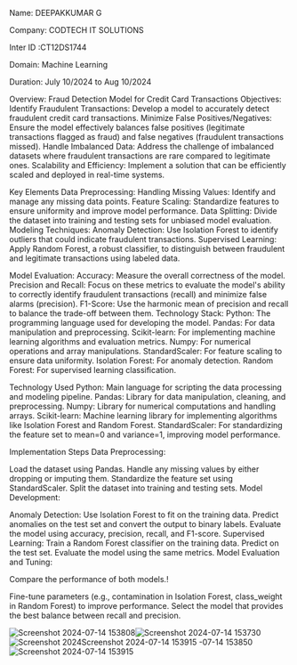 Name: DEEPAKKUMAR G 

Company: CODTECH IT SOLUTIONS

Inter ID :CT12DS1744

Domain: Machine Learning

Duration: July 10/2024 to Aug 10/2024

Overview: Fraud Detection Model for Credit Card Transactions
Objectives:
Identify Fraudulent Transactions: Develop a model to accurately detect fraudulent credit card transactions.
Minimize False Positives/Negatives: Ensure the model effectively balances false positives (legitimate transactions flagged as fraud) and false negatives (fraudulent transactions missed).
Handle Imbalanced Data: Address the challenge of imbalanced datasets where fraudulent transactions are rare compared to legitimate ones.
Scalability and Efficiency: Implement a solution that can be efficiently scaled and deployed in real-time systems.

Key Elements
Data Preprocessing:
Handling Missing Values: Identify and manage any missing data points.
Feature Scaling: Standardize features to ensure uniformity and improve model performance.
Data Splitting: Divide the dataset into training and testing sets for unbiased model evaluation.
Modeling Techniques:
Anomaly Detection: Use Isolation Forest to identify outliers that could indicate fraudulent transactions.
Supervised Learning: Apply Random Forest, a robust classifier, to distinguish between fraudulent and legitimate transactions using labeled data.

Model Evaluation:
Accuracy: Measure the overall correctness of the model.
Precision and Recall: Focus on these metrics to evaluate the model's ability to correctly identify fraudulent transactions (recall) and minimize false alarms (precision).
F1-Score: Use the harmonic mean of precision and recall to balance the trade-off between them.
Technology Stack:
Python: The programming language used for developing the model.
Pandas: For data manipulation and preprocessing.
Scikit-learn: For implementing machine learning algorithms and evaluation metrics.
Numpy: For numerical operations and array manipulations.
StandardScaler: For feature scaling to ensure data uniformity.
Isolation Forest: For anomaly detection.
Random Forest: For supervised learning classification.

Technology Used
Python: Main language for scripting the data processing and modeling pipeline.
Pandas: Library for data manipulation, cleaning, and preprocessing.
Numpy: Library for numerical computations and handling arrays.
Scikit-learn: Machine learning library for implementing algorithms like Isolation Forest and Random Forest.
StandardScaler: For standardizing the feature set to mean=0 and variance=1, improving model performance.

Implementation Steps
Data Preprocessing:

Load the dataset using Pandas.
Handle any missing values by either dropping or imputing them.
Standardize the feature set using StandardScaler.
Split the dataset into training and testing sets.
Model Development:

Anomaly Detection:
Use Isolation Forest to fit on the training data.
Predict anomalies on the test set and convert the output to binary labels.
Evaluate the model using accuracy, precision, recall, and F1-score.
Supervised Learning:
Train a Random Forest classifier on the training data.
Predict on the test set.
Evaluate the model using the same metrics.
Model Evaluation and Tuning:

Compare the performance of both models.!

Fine-tune parameters (e.g., contamination in Isolation Forest, class_weight in Random Forest) to improve performance.
Select the model that provides the best balance between recall and precision.


![Screenshot 2024-07-14 153808](https://github.com/user-attachments/assets/8b108ab9-c0bf-4be4-83a1-6f6257c95fef)![Screenshot 2024-07-14 153730](https://github.com/user-attachments/assets/0833b918-d30f-4e4c-98bd-d8e494d7dcfb)
![Screenshot 2024![Screenshot 2024-07-14 153915](https://github.com/user-attachments/assets/a5ba479f-20be-4cd3-b3ca-2446aed75f86)
-07-14 153850](https://github.com/user-attachments/assets/aa121848-fea8-49cd-be96-b9be0a2207d5)
![Screenshot 2024-07-14 153915](https://github.com/user-attachments/assets/322ea217-28ca-4418-9c38-d8b59ebdce4d)



